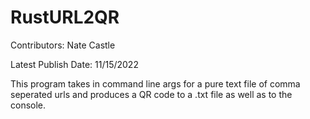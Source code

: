 # RustURL2QR
Contributors: Nate Castle

Latest Publish Date: 11/15/2022

This program takes in command line args for a pure text file of comma seperated urls and produces a QR code to a .txt file as well as to the console.